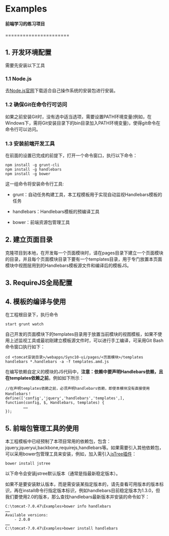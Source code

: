 # Examples
#### 前端学习的练习项目
======================

## 1. 开发环境配置

需要先安装以下工具

### 1.1 Node.js

去[Node.js官网](http://nodejs.org)下载适合自己操作系统的安装包进行安装。

### 1.2 确保Git在命令行可访问

如果之前安装Git时，没有选中适当选项，需要设置PATH环境变量(例如，在Windows下，需将Git安装目录下的bin目录加入PATH环境变量)，使得git命令在命令行可以访问。

### 1.3 安装前端开发工具

在前面的设置已完成的前提下，打开一个命令窗口，执行以下命令：

	npm install -g grunt-cli
	npm install -g handlebars
	npm install -g bower
	
这一组命令将安装命令行工具:

- grunt：自动任务构建工具，本工程模板用于实现自动监视Handlebars模板的任务

- handlebars：Handlebars模板的预编译工具

- bower：前端资源包管理工具

## 2. 建立页面目录

克隆项目到本地，在开发每一个页面模块时，请在pages目录下建立一个页面模块的目录，并且每个页面模块目录下要有一个templates目录，用于专门放置本页面模块中视图层用到的Handlebars模板源文件和编译后的模板JS。

## 3. RequireJS全局配置

## 4. 模板的编译与使用

在工程根目录下，执行命令

	start grunt watch
	
自己开发的页面模块下的templates目录用于放置当前模块的视图模板，如果不使用上述监视工具或最初刚建立模板源文件时，可以进行手工编译，可采用Git Bash命令窗口执行如下：

	cd <tomcat安装目录>/webapps/Sync10-ui/pages/<页面模块>/templates
	handlebars *.handlebars -a -f templates.amd.js
	
在编写依赖自定义的模块的JS代码中，**注意：依赖中要声明Handlebars依赖，且在templates依赖之前**。例如如下所示：

	//在声明templates依赖之前，必须声明handlebars依赖，即使本模块没有直接使用Handlebars！
	define(['config','jquery','handlebars','templates',],
	function(config, $, Handlebars, templates) {
			……
	});



## 5. 前端包管理工具的使用


本工程模板中已经预制了本项目常用的依赖包，包含：jquery,jqueryui,backbone,requirejs,handlebars等。如果需要引入其他依赖包，可以采用bower包管理工具来安装，例如，加入需引入[jsTree插件](http://www.jstree.com)：

	bower install jstree

以下命令会安装jstree默认版本（通常是指最新稳定版本）。

如果不是要安装默认版本，而是需安装某指定版本的，请先查看可用版本的版本标识，再在install命令行指定版本标识，例如handlebars目前稳定版本为1.3.0，但我们要使用2.0的版本，那么查找handlebars最新版本并安装的命令如下：

	C:\tomcat-7.0.47\Examples>bower info handlebars
	……
	Available versions:
		- 2.0.0
  	……
  	C:\tomcat-7.0.47\Examples>bower install handlebars
  	

	